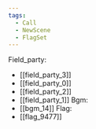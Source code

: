 ```yaml
---
tags:
  - Call
  - NewScene
  - FlagSet
---
```

Field_party:
- [[field_party_3]]
- [[field_party_0]]
- [[field_party_2]]
- [[field_party_1]]
Bgm:
- [[bgm_14]]
Flag:
- [[flag_9477]]

